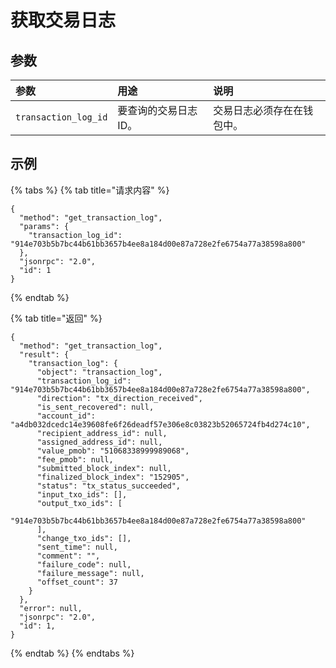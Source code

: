 # 获取交易日志

## 参数

| 参数 | 用途 | 说明 |
| :--- | :--- | :--- |
| `transaction_log_id` | 要查询的交易日志 ID。 | 交易日志必须存在在钱包中。 |

## 示例

{% tabs %}
{% tab title="请求内容" %}
```text
{
  "method": "get_transaction_log",
  "params": {
    "transaction_log_id": "914e703b5b7bc44b61bb3657b4ee8a184d00e87a728e2fe6754a77a38598a800"
  },
  "jsonrpc": "2.0",
  "id": 1
}
```
{% endtab %}

{% tab title="返回" %}
```text
{
  "method": "get_transaction_log",
  "result": {
    "transaction_log": {
      "object": "transaction_log",
      "transaction_log_id": "914e703b5b7bc44b61bb3657b4ee8a184d00e87a728e2fe6754a77a38598a800",
      "direction": "tx_direction_received",
      "is_sent_recovered": null,
      "account_id": "a4db032dcedc14e39608fe6f26deadf57e306e8c03823b52065724fb4d274c10",
      "recipient_address_id": null,
      "assigned_address_id": null,
      "value_pmob": "51068338999989068",
      "fee_pmob": null,
      "submitted_block_index": null,
      "finalized_block_index": "152905",
      "status": "tx_status_succeeded",
      "input_txo_ids": [],
      "output_txo_ids": [
        "914e703b5b7bc44b61bb3657b4ee8a184d00e87a728e2fe6754a77a38598a800"
      ],
      "change_txo_ids": [],
      "sent_time": null,
      "comment": "",
      "failure_code": null,
      "failure_message": null,
      "offset_count": 37
    }
  },
  "error": null,
  "jsonrpc": "2.0",
  "id": 1,
}
```
{% endtab %}
{% endtabs %}


